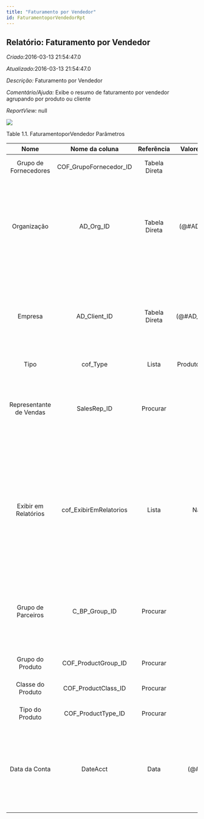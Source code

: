```yaml
---
title: "Faturamento por Vendedor"
id: FaturamentoporVendedorRpt
---
```

<div id="d101340e1" class="section chapter">

<div class="titlepage">

<div>

<div>

## Relatório: Faturamento por Vendedor

</div>

</div>

</div>

<span class="emphasis"> *Criado:*</span>2016-03-13 21:54:47.0

<span class="emphasis">*Atualizado:*</span>2016-03-13 21:54:47.0

<span class="emphasis"> *Descrição:* </span>Faturamento por Vendedor

<span class="emphasis"> *Comentário/Ajuda:* </span>Exibe o resumo de
faturamento por vendedor agrupando por produto ou cliente

<span class="emphasis"> *ReportView:* </span>null

![](/img/manual/FaturamentoporVendedor.png)

<div id="d101340e26" class="table">

<div class="table-title">

Table 1.1. FaturamentoporVendedor
Parâmetros

</div>

<div class="table-contents">

|          Nome           |      Nome da coluna      |  Referência   |   Valores(Padrão)    |                                  Descrição                                   |                                                                                                         Comentário/Ajuda                                                                                                          |
| :---------------------: | :----------------------: | :-----------: | :------------------: | :--------------------------------------------------------------------------: | :-------------------------------------------------------------------------------------------------------------------------------------------------------------------------------------------------------------------------------: |
|  Grupo de Fornecedores  | COF\_GrupoFornecedor\_ID | Tabela Direta |                      |                     Identifica um grupo de fornecedores                      |                                                                                                       Grupo de Fornecedores                                                                                                       |
|       Organização       |       AD\_Org\_ID        | Tabela Direta |  (@\#AD\_Org\_ID@)   |                  Entidade organizacional dentro da Empresa                   |                                    Uma "Organização" é uma unidade de sua "Empresa" ou "Entidade Legal" - os exemplos são loja, departamento. Você pode compartilhar dados entre organizações.                                    |
|         Empresa         |      AD\_Client\_ID      | Tabela Direta | (@\#AD\_Client\_ID@) |                   Empresa/Locatário para esta instalação.                    |                              Uma Empresa é uma Companhia ou uma Entidade Legal (pessoa jurídica). Dados não podem ser compartilhados entre Empresas. Locatário é um sinônimo para Empresa (Client).                               |
|          Tipo           |        cof\_Type         |     Lista     | Produto Cliente (0)  |                                     null                                     |                                                                                                               null                                                                                                                |
| Representante de Vendas |       SalesRep\_ID       |   Procurar    |                      |          Representante de Vendas ou Promotor de Vendas da Companhia          |                                   O campo "Representante de Vendas" indica o representante de vendas para esta região. Qualquer Representante de Vendas tem que ser um usuário interno válido.                                    |
|  Exibir em Relatórios   | cof\_ExibirEmRelatorios  |     Lista     |       Não Sim        | Indica se Documentos deste TdD são ou não exibidos em relatórios do sistema. | Usado por exemplo para excluir documentos que não compõem receitas de vendas (venda de ativo imobilizado, remessas, etc) ou outras situações. Consultar documentações para saber os relatórios que interpretam ou não esta opção. |
|   Grupo de Parceiros    |     C\_BP\_Group\_ID     |   Procurar    |                      |                        Grupo de Parceiros de Negócios                        |                                                O "Grupo de Parceiros de Negócios" oferece um método de definição dos padrões a serem usados por Parceiros de Negócios individuais.                                                |
|    Grupo do Produto     |  COF\_ProductGroup\_ID   |   Procurar    |                      |              Coluna de relação com a tabela de grupo do produto              |                                                                                                    Primary Key : Product Group                                                                                                    |
|    Classe do Produto    |  COF\_ProductClass\_ID   |   Procurar    |                      |             Coluna de relação com a tabela de classe de produto              |                                                                                                    Primary Key : Product Class                                                                                                    |
|     Tipo do Produto     |   COF\_ProductType\_ID   |   Procurar    |                      |              Coluna de relação com a tabela de tipo de produto               |                                                                                                    Primary Key : Product Type                                                                                                     |
|      Data da Conta      |         DateAcct         |     Data      |      (@\#Date@)      |                                Data Contábil                                 |                               A "Data Contábil" indica a data a ser usada nos registros do livro de razão geral gerados a partir deste documento. É também usada para qualquer conversão de moeda.                                |

</div>

</div>

  

</div>
